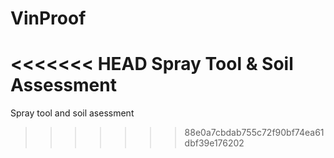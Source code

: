 # VinProof
<<<<<<< HEAD
Spray Tool & Soil Assessment
=======
Spray tool and soil asessment
>>>>>>> 88e0a7cbdab755c72f90bf74ea61dbf39e176202
